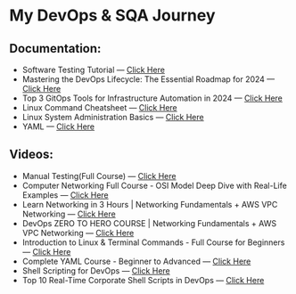 # My DevOps & SQA Journey

## Documentation:
- Software Testing Tutorial — [Click Here](https://www.guru99.com/software-testing.html)
- Mastering the DevOps Lifecycle: The Essential Roadmap for 2024 — [Click Here](https://dev.to/patadiarushabh/mastering-the-devops-lifecycle-the-essential-roadmap-for-2024-13ia)
- Top 3 GitOps Tools for Infrastructure Automation in 2024 — [Click Here](https://dev.to/flipt/top-3-gitops-tools-for-infrastructure-automation-in-2024-5h55)
- Linux Command Cheatsheet — [Click Here](https://www.guru99.com/linux-commands-cheat-sheet.html)
- Linux System Administration Basics — [Click Here](https://www.linode.com/docs/guides/linux-system-administration-basics/)
- YAML — [Click Here](https://learnxinyminutes.com/docs/yaml/)

## Videos:
- Manual Testing(Full Course) — [Click Here](https://www.youtube.com/watch?v=oOvURgHcd4w&list=PLUDwpEzHYYLseflPNg0bUKfLmAbO2JnE9)
- Computer Networking Full Course - OSI Model Deep Dive with Real-Life Examples — [Click Here](https://www.youtube.com/watch?v=IPvYjXCsTg8)
- Learn Networking in 3 Hours | Networking Fundamentals + AWS VPC Networking — [Click Here](https://www.youtube.com/watch?v=iSOfkw_YyOU)
- DevOps ZERO TO HERO COURSE | Networking Fundamentals + AWS VPC Networking — [Click Here](https://www.youtube.com/playlist?list=PLdpzxOOAlwvIKMhk8WhzN1pYoJ1YU8Csa)
- Introduction to Linux & Terminal Commands - Full Course for Beginners — [Click Here](https://www.youtube.com/watch?v=iwolPf6kN-k)
- Complete YAML Course - Beginner to Advanced — [Click Here](https://www.youtube.com/watch?v=IA90BTozdow)
- Shell Scripting for DevOps — [Click Here](https://www.youtube.com/playlist?list=PLdpzxOOAlwvIZ7u-gtpX_bozrspUbTQ1S)
- Top 10 Real-Time Corporate Shell Scripts in DevOps — [Click Here](https://www.youtube.com/watch?v=aK-lkJTfUEc&t=1017s)
